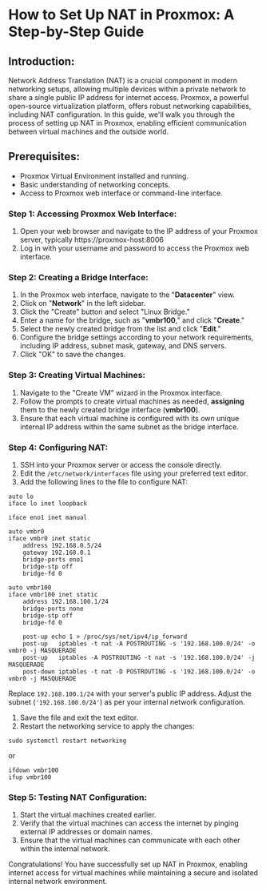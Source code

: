 # How to Set Up NAT in Proxmox: A Step-by-Step Guide


## **Introduction:**

Network Address Translation (NAT) is a crucial component in modern networking setups, allowing multiple devices within a private network to share a single public IP address for internet access. Proxmox, a powerful open-source virtualization platform, offers robust networking capabilities, including NAT configuration. In this guide, we'll walk you through the process of setting up NAT in Proxmox, enabling efficient communication between virtual machines and the outside world.

## **Prerequisites:**

- Proxmox Virtual Environment installed and running.
- Basic understanding of networking concepts.
- Access to Proxmox web interface or command-line interface.

### **Step 1: Accessing Proxmox Web Interface:**

1. Open your web browser and navigate to the IP address of your Proxmox server, typically https://proxmox-host:8006
2. Log in with your username and password to access the Proxmox web interface.

### **Step 2: Creating a Bridge Interface:**

1. In the Proxmox web interface, navigate to the "**Datacenter**" view.
2. Click on "**Network**" in the left sidebar.
3. Click the "Create" button and select "Linux Bridge."
4. Enter a name for the bridge, such as "**vmbr100**," and click "**Create**."
5. Select the newly created bridge from the list and click "**Edit**."
6. Configure the bridge settings according to your network requirements, including IP address, subnet mask, gateway, and DNS servers.
7. Click "OK" to save the changes.

### **Step 3: Creating Virtual Machines:**

1. Navigate to the "Create VM" wizard in the Proxmox interface.
2. Follow the prompts to create virtual machines as needed, **assigning** them to the newly created bridge interface (**vmbr100**).
3. Ensure that each virtual machine is configured with its own unique internal IP address within the same subnet as the bridge interface.

### **Step 4: Configuring NAT:**

1. SSH into your Proxmox server or access the console directly.
2. Edit the `/etc/network/interfaces` file using your preferred text editor.
3. Add the following lines to the file to configure NAT:

```
auto lo
iface lo inet loopback

iface eno1 inet manual

auto vmbr0
iface vmbr0 inet static
	address 192.168.0.5/24
	gateway 192.168.0.1
	bridge-ports eno1
	bridge-stp off
	bridge-fd 0

auto vmbr100
iface vmbr100 inet static
	address 192.168.100.1/24
	bridge-ports none
	bridge-stp off
	bridge-fd 0

	post-up echo 1 > /proc/sys/net/ipv4/ip_forward
    post-up   iptables -t nat -A POSTROUTING -s '192.168.100.0/24' -o vmbr0 -j MASQUERADE
    post-up   iptables -A POSTROUTING -t nat -s '192.168.100.0/24' -j MASQUERADE
    post-down iptables -t nat -D POSTROUTING -s '192.168.100.0/24' -o vmbr0 -j MASQUERADE

```

Replace `192.168.100.1/24` with your server's public IP address. Adjust the subnet (`'192.168.100.0/24'`) as per your internal network configuration.

1. Save the file and exit the text editor.
2. Restart the networking service to apply the changes:

```
sudo systemctl restart networking
```
or 
```
ifdown vmbr100
ifup vmbr100
```

### **Step 5: Testing NAT Configuration:**

1. Start the virtual machines created earlier.
2. Verify that the virtual machines can access the internet by pinging external IP addresses or domain names.
3. Ensure that the virtual machines can communicate with each other within the internal network.


Congratulations! You have successfully set up NAT in Proxmox, enabling internet access for virtual machines while maintaining a secure and isolated internal network environment.
